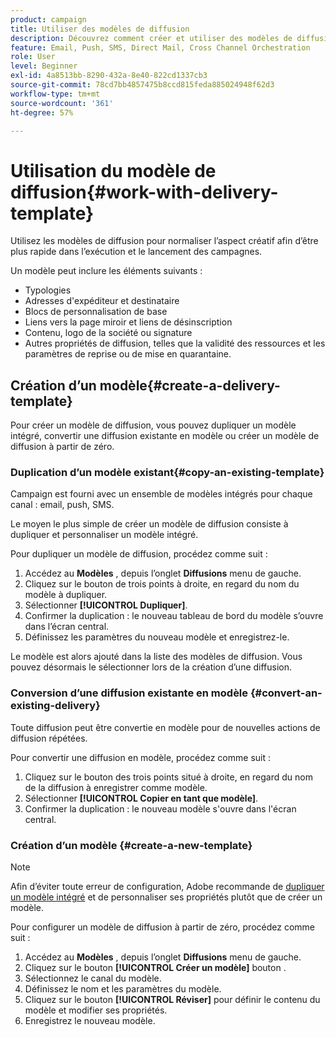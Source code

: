 ```yaml
---
product: campaign
title: Utiliser des modèles de diffusion
description: Découvrez comment créer et utiliser des modèles de diffusion dans Campaign.
feature: Email, Push, SMS, Direct Mail, Cross Channel Orchestration
role: User
level: Beginner
exl-id: 4a8513bb-8290-432a-8e40-822cd1337cb3
source-git-commit: 78cd7bb4857475b8ccd815feda885024948f62d3
workflow-type: tm+mt
source-wordcount: '361'
ht-degree: 57%

---
```


# Utilisation du modèle de diffusion{#work-with-delivery-template}

Utilisez les modèles de diffusion pour normaliser l’aspect créatif afin d’être plus rapide dans l’exécution et le lancement des campagnes.

Un modèle peut inclure les éléments suivants :

* Typologies
* Adresses d&#39;expéditeur et destinataire
* Blocs de personnalisation de base
* Liens vers la page miroir et liens de désinscription
* Contenu, logo de la société ou signature
* Autres propriétés de diffusion, telles que la validité des ressources et les paramètres de reprise ou de mise en quarantaine.


## Création d’un modèle{#create-a-delivery-template}

Pour créer un modèle de diffusion, vous pouvez dupliquer un modèle intégré, convertir une diffusion existante en modèle ou créer un modèle de diffusion à partir de zéro.

### Duplication d’un modèle existant{#copy-an-existing-template}

Campaign est fourni avec un ensemble de modèles intégrés pour chaque canal : email, push, SMS.

Le moyen le plus simple de créer un modèle de diffusion consiste à dupliquer et personnaliser un modèle intégré.

Pour dupliquer un modèle de diffusion, procédez comme suit :

1. Accédez au **Modèles** , depuis l’onglet **Diffusions** menu de gauche.
1. Cliquez sur le bouton de trois points à droite, en regard du nom du modèle à dupliquer.
1. Sélectionner  **[!UICONTROL Dupliquer]**.
1. Confirmer la duplication : le nouveau tableau de bord du modèle s’ouvre dans l’écran central.
1. Définissez les paramètres du nouveau modèle et enregistrez-le.

Le modèle est alors ajouté dans la liste des modèles de diffusion. Vous pouvez désormais le sélectionner lors de la création d’une diffusion.

### Conversion d’une diffusion existante en modèle {#convert-an-existing-delivery}

Toute diffusion peut être convertie en modèle pour de nouvelles actions de diffusion répétées.

Pour convertir une diffusion en modèle, procédez comme suit :

1. Cliquez sur le bouton des trois points situé à droite, en regard du nom de la diffusion à enregistrer comme modèle.
1. Sélectionner  **[!UICONTROL Copier en tant que modèle]**.
1. Confirmer la duplication : le nouveau modèle s&#39;ouvre dans l&#39;écran central.

### Création d’un modèle {#create-a-new-template}

>[!NOTE]
>
>Afin d’éviter toute erreur de configuration, Adobe recommande de [dupliquer un modèle intégré](#copy-an-existing-template) et de personnaliser ses propriétés plutôt que de créer un modèle.

Pour configurer un modèle de diffusion à partir de zéro, procédez comme suit :

1. Accédez au **Modèles** , depuis l’onglet **Diffusions** menu de gauche.
1. Cliquez sur le bouton  **[!UICONTROL Créer un modèle]** bouton .
1. Sélectionnez le canal du modèle.
1. Définissez le nom et les paramètres du modèle.
1. Cliquez sur le bouton **[!UICONTROL Réviser]** pour définir le contenu du modèle et modifier ses propriétés.
1. Enregistrez le nouveau modèle.
